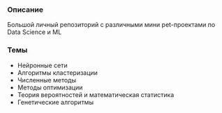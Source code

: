 ### Описание
 Большой личный репозиторий с различными мини pet-проектами по Data Science и ML

### Темы
* Нейронные сети
* Алгоритмы кластеризации
* Численные методы
* Методы оптимизации
* Теория вероятностей и математическая статистика
* Генетические алгоритмы